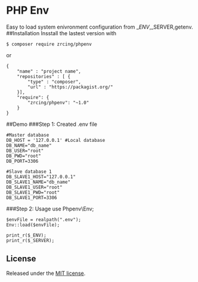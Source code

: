 # PHP Env
Easy to load system enivronment configuration from $\_ENV,$\_SERVER,getenv.
##Installation
Insstall the lastest version with
	
	$ composer require zrcing/phpenv
	
or 
	
	{
		"name" : "project name",
		"repositories" : [ {
			"type" : "composer",
			"url" : "https://packagist.org/"
		}],
		"require": {
			"zrcing/phpenv": "~1.0"
		}
	}

##Demo
###Step 1: Created .env file

	#Master database
	DB_HOST = '127.0.0.1' #Local database
	DB_NAME="db_name"
	DB_USER="root"
	DB_PWD="root"
	DB_PORT=3306

	#Slave database 1
	DB_SLAVE1_HOST="127.0.0.1"
	DB_SLAVE1_NAME="db_name"
	DB_SLAVE1_USER="root"
	DB_SLAVE1_PWD="root"
	DB_SLAVE1_PORT=3306

###Step 2: Usage
	use Phpenv\Env;

	$envFile = realpath(".env");
	Env::load($envFile);

	print_r($_ENV);
	print_r($_SERVER);

## License
Released under the [MIT license](http://opensource.org/licenses/MIT).


